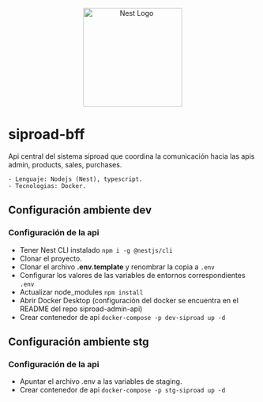 <p align="center">
  <a href="http://nestjs.com/" target="blank"><img src="https://nestjs.com/img/logo-small.svg" width="200" alt="Nest Logo" /></a>
</p>

# siproad-bff
Api central del sistema siproad que coordina la comunicación hacia las apis admin, products, sales, purchases.

```
- Lenguaje: Nodejs (Nest), typescript.
- Tecnologias: Docker.
```

## Configuración ambiente dev

### Configuración de la api
* Tener Nest CLI instalado ```npm i -g @nestjs/cli```
* Clonar el proyecto.
* Clonar el archivo __.env.template__ y renombrar la copia a ```.env```
* Configurar los valores de las variables de entornos correspondientes ```.env```
* Actualizar node_modules ```npm install```
* Abrir Docker Desktop (configuración del docker se encuentra en el README del repo siproad-admin-api)
* Crear contenedor de api ```docker-compose -p dev-siproad up -d```

## Configuración ambiente stg

### Configuración de la api
* Apuntar el archivo .env a las variables de staging.
* Crear contenedor de api ```docker-compose -p stg-siproad up -d```
